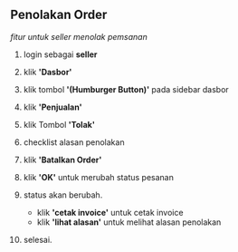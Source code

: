 ## Penolakan Order

_fitur untuk seller menolak pemsanan_

1. login sebagai **seller**

<!-- ![alt text](source/images/mainpage_login-fix.jpeg) -->

2. klik **'Dasbor'**

3. klik tombol **'(Humburger Button)'** pada sidebar dasbor

<!-- ![alt text](source/images/dasbor_list-fix.jpeg) -->

4. klik **'Penjualan'**

<!-- ![alt text](source/images/dasbor_listpenjualan-fix.jpeg) -->

5. klik Tombol **'Tolak'**

<!-- ![alt text](source/images/ordertolak-fix.jpeg) -->

6. checklist alasan penolakan

<!-- ![alt text](source/images/alasantolakorder-fix.jpeg) -->

7. klik **'Batalkan Order'**

8. klik **'OK'** untuk merubah status pesanan

<!-- ![alt text](source/images/statustolak-fix.jpeg) -->

9. status akan berubah.

   <!-- ![alt text](source/images/tolakorderproduk-fix.jpeg) -->

   - klik **'cetak invoice'** untuk cetak invoice
   - klik **'lihat alasan'** untuk melihat alasan penolakan

10. selesai.

